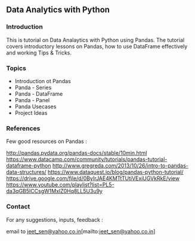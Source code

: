 ## Data Analytics with Python

### Introduction

This is tutorial on Data Analaytics with Python using Pandas. 
The tutorial covers introductory lessons on Pandas, how to use DataFrame effectively and working Tips & Tricks.



### Topics

* Introduction ot Pandas
* Panda - Series
* Panda - DataFrame
* Panda - Panel
* Panda Usecases
* Project Ideas


### References

Few good resources on Pandas :

http://pandas.pydata.org/pandas-docs/stable/10min.html
https://www.datacamp.com/community/tutorials/pandas-tutorial-dataframe-python
http://www.gregreda.com/2013/10/26/intro-to-pandas-data-structures/
https://www.dataquest.io/blog/pandas-python-tutorial/
https://drive.google.com/file/d/0ByIrJAE4KMTtTUtiVExiUGVkRkE/view
https://www.youtube.com/playlist?list=PL5-da3qGB5ICCsgW1MxlZ0Hq8LL5U3u9y


### Contact

For any suggestions, inputs, feedback :

email to jeet_sen@yahoo.co.in[mailto:jeet_sen@yahoo.co.in]
